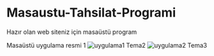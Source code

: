 # Masaustu-Tahsilat-Programi
Hazır olan web siteniz için masaüstü program

Masaüstü uygulama resmi 1
![uygulama1](https://user-images.githubusercontent.com/22456678/34131772-0c655e36-e45e-11e7-88a8-5e4c3cf6fd3b.png)
Tema2
![uygulama2](https://user-images.githubusercontent.com/22456678/34131852-64e60bfa-e45e-11e7-95bb-21fdd68156cf.png)
Tema3
